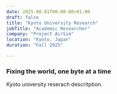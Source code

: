 ```yaml
---
date: 2025-08-01T00:00:00+01:00
draft: false
title: "Kyoto University Research"
jobTitle: "Academic Researcher"
company: "Project AirSim"
location: "Kyoto, Japan"
duration: "Fall 2025"

---
```

### Fixing the world, one byte at a time

Kyoto university reserach descritption.